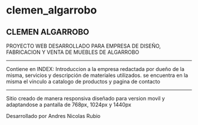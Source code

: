 # clemen_algarrobo

CLEMEN  ALGARROBO
----------------------------------------

PROYECTO WEB DESARROLLADO PARA EMPRESA DE DISEÑO, FABRICACION Y VENTA DE MUEBLES DE ALGARROBO

----------------------------------------

Contiene en INDEX: Introduccion a la empresa redactada por dueño de la misma, servicios y descripción de materiales utilizados.
se encuentra en la misma el vinculo a catalogo de productos y pagina de contacto 


----------------------------------------

Sitio creado de manera responsiva diseñado para version movil y adaptandose a pantalla de 768px, 1024px y 1440px


Desarrollado por Andres Nicolas Rubio
